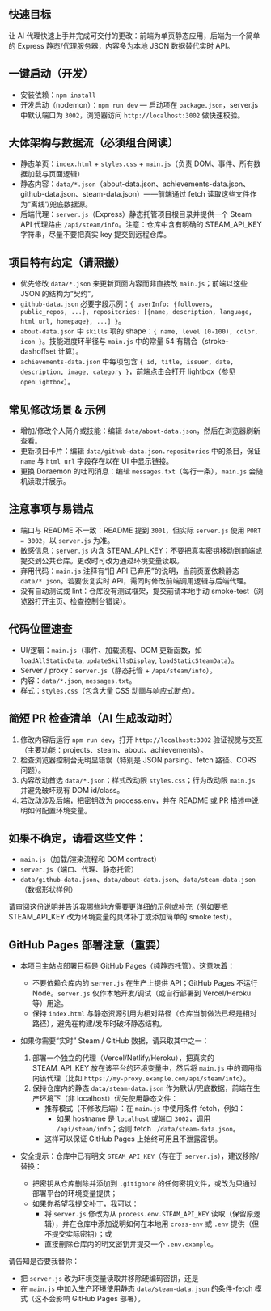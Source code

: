 ## 快速目标
让 AI 代理快速上手并完成可交付的更改：前端为单页静态应用，后端为一个简单的 Express 静态/代理服务器，内容多为本地 JSON 数据替代实时 API。

## 一键启动（开发）
- 安装依赖：`npm install`
- 开发启动（nodemon）：`npm run dev` — 启动项在 `package.json`，server.js 中默认端口为 `3002`，浏览器访问 `http://localhost:3002` 做快速校验。

## 大体架构与数据流（必须组合阅读）
- 静态单页：`index.html` + `styles.css` + `main.js`（负责 DOM、事件、所有数据加载与页面逻辑）
- 静态内容：`data/*.json`（about-data.json、achievements-data.json、github-data.json、steam-data.json）——前端通过 fetch 读取这些文件作为“离线”/兜底数据源。
- 后端代理：`server.js`（Express）静态托管项目根目录并提供一个 Steam API 代理路由 `/api/steam/info`。注意：仓库中含有明确的 STEAM_API_KEY 字符串，尽量不要把真实 key 提交到远程仓库。

## 项目特有约定（请照搬）
- 优先修改 `data/*.json` 来更新页面内容而非直接改 `main.js`；前端以这些 JSON 的结构为“契约”。
- `github-data.json` 必要字段示例：`{ userInfo: {followers, public_repos, ...}, repositories: [{name, description, language, html_url, homepage}, ...] }`。
- `about-data.json` 中 `skills` 项的 shape：`{ name, level (0-100), color, icon }`。技能进度环半径与 `main.js` 中的常量 54 有耦合（stroke-dashoffset 计算）。
- `achievements-data.json` 中每项包含 `{ id, title, issuer, date, description, image, category }`，前端点击会打开 lightbox（参见 `openLightbox`）。

## 常见修改场景 & 示例
- 增加/修改个人简介或技能：编辑 `data/about-data.json`，然后在浏览器刷新查看。
- 更新项目卡片：编辑 `data/github-data.json.repositories` 中的条目，保证 `name` 与 `html_url` 字段存在以在 UI 中显示链接。
- 更换 Doraemon 的吐司消息：编辑 `messages.txt`（每行一条），`main.js` 会随机读取并展示。

## 注意事项与易错点
- 端口与 README 不一致：README 提到 `3001`，但实际 `server.js` 使用 `PORT = 3002`，以 `server.js` 为准。
- 敏感信息：`server.js` 内含 STEAM_API_KEY；不要把真实密钥移动到前端或提交到公共仓库。更改时可改为通过环境变量读取。
- 弃用代码：`main.js` 注释有“旧 API 已弃用”的说明，当前页面依赖静态 `data/*.json`。若要恢复实时 API，需同时修改前端调用逻辑与后端代理。
- 没有自动测试或 lint：仓库没有测试框架，提交前请本地手动 smoke-test（浏览器打开主页、检查控制台错误）。

## 代码位置速查
- UI/逻辑：`main.js`（事件、加载流程、DOM 更新函数，如 `loadAllStaticData`, `updateSkillsDisplay`, `loadStaticSteamData`）。
- Server / proxy：`server.js`（静态托管 + `/api/steam/info`）。
- 内容：`data/*.json`, `messages.txt`。
- 样式：`styles.css`（包含大量 CSS 动画与响应式断点）。

## 简短 PR 检查清单（AI 生成改动时）
1. 修改内容后运行 `npm run dev`，打开 `http://localhost:3002` 验证视觉与交互（主要功能：projects、steam、about、achievements）。
2. 检查浏览器控制台无明显错误（特别是 JSON parsing、fetch 路径、CORS 问题）。
3. 内容改动首选 `data/*.json`；样式改动限 `styles.css`；行为改动限 `main.js` 并避免破坏现有 DOM id/class。
4. 若改动涉及后端，把密钥改为 process.env，并在 README 或 PR 描述中说明如何配置环境变量。

## 如果不确定，请看这些文件：
- `main.js`（加载/渲染流程和 DOM contract）
- `server.js`（端口、代理、静态托管）
- `data/github-data.json`、`data/about-data.json`、`data/steam-data.json`（数据形状样例）

请审阅这份说明并告诉我哪些地方需要更详细的示例或补充（例如要把 STEAM_API_KEY 改为环境变量的具体补丁或添加简单的 smoke test）。

## GitHub Pages 部署注意（重要）
- 本项目主站点部署目标是 GitHub Pages（纯静态托管）。这意味着：
	- 不要依赖仓库内的 `server.js` 在生产上提供 API；GitHub Pages 不运行 Node。`server.js` 仅作本地开发/调试（或自行部署到 Vercel/Heroku 等）用途。
	- 保持 `index.html` 与静态资源引用为相对路径（仓库当前做法已经是相对路径），避免在构建/发布时破坏静态结构。

- 如果你需要“实时” Steam / GitHub 数据，请采取其中之一：
	1. 部署一个独立的代理（Vercel/Netlify/Heroku），把真实的 STEAM_API_KEY 放在该平台的环境变量中，然后将 `main.js` 中的调用指向该代理（比如 `https://my-proxy.example.com/api/steam/info`）。
	2. 保持仓库内的静态 `data/steam-data.json` 作为默认/兜底数据，前端在生产环境下（非 localhost）优先使用静态文件：
		 - 推荐模式（不修改后端）：在 `main.js` 中使用条件 fetch，例如：
			 - 如果 hostname 是 `localhost` 或端口 `3002`，调用 `/api/steam/info`；否则 fetch `./data/steam-data.json`。
		 - 这样可以保证 GitHub Pages 上始终可用且不泄露密钥。

- 安全提示：仓库中已有明文 `STEAM_API_KEY`（存在于 `server.js`），建议移除/替换：
	- 把密钥从仓库删除并添加到 `.gitignore` 的任何密钥文件，或改为只通过部署平台的环境变量提供；
	- 如果你希望我提交补丁，我可以：
		- 将 `server.js` 修改为从 `process.env.STEAM_API_KEY` 读取（保留原逻辑），并在仓库中添加说明如何在本地用 `cross-env` 或 `.env` 提供（但不提交实际密钥）；或
		- 直接删除仓库内的明文密钥并提交一个 `.env.example`。

请告知是否要我替你：
- 把 `server.js` 改为环境变量读取并移除硬编码密钥，还是
- 在 `main.js` 中加入生产环境使用静态 `data/steam-data.json` 的条件-fetch 模式（这不会影响 GitHub Pages 部署）。
